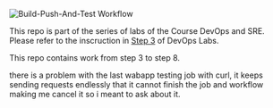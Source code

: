 ![Build-Push-And-Test Workflow](https://github.com/<OWNER>/<REPOSITORY>/actions/workflows/build-push-and-deploy.yml/badge.svg)

This repo is part of the series of labs of the Course DevOps and SRE. Please refer to the inscruction in [Step 3](https://github.com/Horizon-School-of-Digital-Technologies/devops-sre-course/tree/master/step-3) of DevOps Labs.

This repo contains work from step 3 to step 8.

there is a problem with the last wabapp testing job with curl, it keeps sending requests endlessly that it cannot finish the job and workflow making me cancel it so i meant to ask about it.

